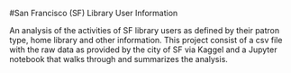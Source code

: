 #San Francisco (SF) Library User Information

An analysis of the activities of SF library users as defined by their patron type, home library and other 
information. This project consist of a csv file with the raw data  as provided by the city of SF via Kaggel and a Jupyter notebook that walks through and summarizes the analysis.

